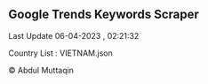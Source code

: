 

## Google Trends Keywords Scraper 
 
Last Update 06-04-2023 , 02:21:32

Country List :
VIETNAM.json



© Abdul Muttaqin 
